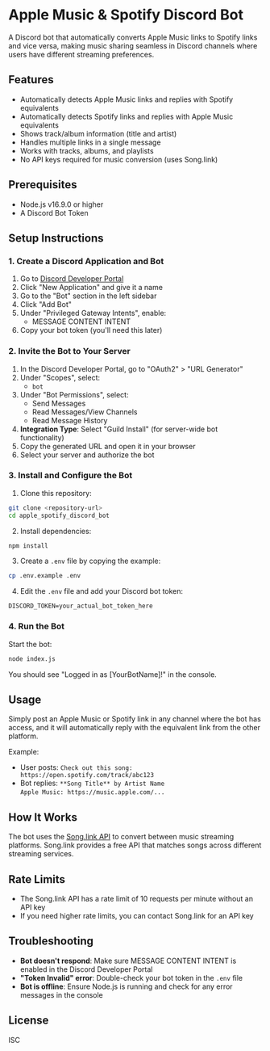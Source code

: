 # Apple Music & Spotify Discord Bot

A Discord bot that automatically converts Apple Music links to Spotify links and vice versa, making music sharing seamless in Discord channels where users have different streaming preferences.

## Features

- Automatically detects Apple Music links and replies with Spotify equivalents
- Automatically detects Spotify links and replies with Apple Music equivalents
- Shows track/album information (title and artist)
- Handles multiple links in a single message
- Works with tracks, albums, and playlists
- No API keys required for music conversion (uses Song.link)

## Prerequisites

- Node.js v16.9.0 or higher
- A Discord Bot Token

## Setup Instructions

### 1. Create a Discord Application and Bot

1. Go to [Discord Developer Portal](https://discord.com/developers/applications)
2. Click "New Application" and give it a name
3. Go to the "Bot" section in the left sidebar
4. Click "Add Bot"
5. Under "Privileged Gateway Intents", enable:
   - MESSAGE CONTENT INTENT
6. Copy your bot token (you'll need this later)

### 2. Invite the Bot to Your Server

1. In the Discord Developer Portal, go to "OAuth2" > "URL Generator"
2. Under "Scopes", select:
   - `bot`
3. Under "Bot Permissions", select:
   - Send Messages
   - Read Messages/View Channels
   - Read Message History
4. **Integration Type**: Select "Guild Install" (for server-wide bot functionality)
5. Copy the generated URL and open it in your browser
6. Select your server and authorize the bot

### 3. Install and Configure the Bot

1. Clone this repository:
```bash
git clone <repository-url>
cd apple_spotify_discord_bot
```

2. Install dependencies:
```bash
npm install
```

3. Create a `.env` file by copying the example:
```bash
cp .env.example .env
```

4. Edit the `.env` file and add your Discord bot token:
```
DISCORD_TOKEN=your_actual_bot_token_here
```

### 4. Run the Bot

Start the bot:
```bash
node index.js
```

You should see "Logged in as [YourBotName]!" in the console.

## Usage

Simply post an Apple Music or Spotify link in any channel where the bot has access, and it will automatically reply with the equivalent link from the other platform.

Example:
- User posts: `Check out this song: https://open.spotify.com/track/abc123`
- Bot replies: `**Song Title** by Artist Name`  
  `Apple Music: https://music.apple.com/...`

## How It Works

The bot uses the [Song.link API](https://odesli.co/) to convert between music streaming platforms. Song.link provides a free API that matches songs across different streaming services.

## Rate Limits

- The Song.link API has a rate limit of 10 requests per minute without an API key
- If you need higher rate limits, you can contact Song.link for an API key

## Troubleshooting

- **Bot doesn't respond**: Make sure MESSAGE CONTENT INTENT is enabled in the Discord Developer Portal
- **"Token Invalid" error**: Double-check your bot token in the `.env` file
- **Bot is offline**: Ensure Node.js is running and check for any error messages in the console

## License

ISC